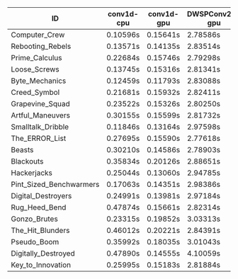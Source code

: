|ID|conv1d-cpu|conv1d-gpu|DWSPConv2D-gpu|gemm-gpu|avg|
|-|-|-|-|-|-|
|Computer_Crew|0.10596s|0.15641s|2.78586s|1.67414s|1.18059s|
|Rebooting_Rebels|0.13571s|0.14135s|2.83514s|1.66803s|1.19506s|
|Prime_Calculus|0.22684s|0.15746s|2.79298s|1.66571s|1.21075s|
|Loose_Screws|0.13745s|0.15316s|2.81341s|1.74999s|1.21350s|
|Byte_Mechanics|0.12459s|0.11793s|2.83088s|1.80094s|1.21858s|
|Creed_Symbol|0.21681s|0.15932s|2.82411s|1.68105s|1.22032s|
|Grapevine_Squad|0.23522s|0.15326s|2.80250s|1.70215s|1.22328s|
|Artful_Maneuvers|0.30155s|0.15599s|2.81732s|1.66857s|1.23586s|
|Smalltalk_Dribble|0.11846s|0.13164s|2.97598s|1.75307s|1.24479s|
|The_ERROR_List|0.27695s|0.15590s|2.77618s|1.86719s|1.26905s|
|Beasts|0.30210s|0.14586s|2.78903s|1.86481s|1.27545s|
|Blackouts|0.35834s|0.20126s|2.88651s|1.74080s|1.29673s|
|Hackerjacks|0.25044s|0.13060s|2.94785s|1.87190s|1.30020s|
|Pint_Sized_Benchwarmers|0.17063s|0.14351s|2.98386s|1.90600s|1.30100s|
|Digital_Destroyers|0.24991s|0.13981s|2.97184s|1.89287s|1.31361s|
|Rug_Heed_Bend|0.47874s|0.15661s|2.82314s|1.83043s|1.32223s|
|Gonzo_Brutes|0.23315s|0.19852s|3.03313s|1.89675s|1.34039s|
|The_Hit_Blunders|0.46012s|0.20221s|2.84391s|1.88141s|1.34691s|
|Pseudo_Boom|0.35992s|0.18035s|3.01043s|1.94958s|1.37507s|
|Digitally_Destroyed|0.47890s|0.14555s|4.10059s|2.40466s|1.78242s|
|Key_to_Innovation|0.25995s|0.15183s|2.81884s|infs|infs|
